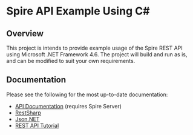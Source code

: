 # Spire API Example Using C&#35;

## Overview

This project is intends to provide example usage of the Spire REST API using
Microsoft .NET Framework 4.6. The project will build and run as is, and can be
modified to suit your own requirements.


## Documentation

Please see the following for the most up-to-date documentation:

 * [API Documentation](https://localhost:10880/doc) (requires Spire Server)
 * [RestSharp](http://restsharp.org)
 * [Json.NET](http://www.newtonsoft.com/json)
 * [REST API Tutorial](http://www.restapitutorial.com/)
